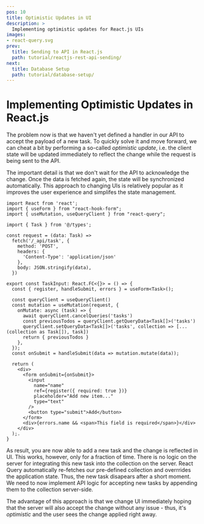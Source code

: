 ```yaml
---
pos: 10
title: Optimistic Updates in UI
description: >
  Implementing optimistic updates for React.js UIs
images:
- react-query.svg
prev:
  title: Sending to API in React.js
  path: tutorial/reactjs-rest-api-sending/
next:
  title: Database Setup 
  path: tutorial/database-setup/
---
```


# Implementing Optimistic Updates in React.js

The problem now is that we haven't yet defined a handler in our API to accept the payload of a new task. To quickly solve it and move forward, we can cheat a bit by performing a so-called *optimistic update*, i.e. the client state will be updated immediately to reflect the change while the request is being sent to the API.

The important detail is that we don't wait for the API to acknowledge the change. Once the data is fetched again, the state will be synchronized automatically. This approach to changing UIs is relatively popular as it improves the user experience and simplifes the state management.

```tsx{3,19-27}
import React from 'react';
import { useForm } from "react-hook-form";
import { useMutation, useQueryClient } from "react-query";

import { Task } from '@/types';

const request = (data: Task) =>
  fetch('/_api/task', {
    method: 'POST',
    headers: {
      'Content-Type': 'application/json'
    },
    body: JSON.stringify(data),
  })

export const TaskInput: React.FC<{}> = () => {
  const { register, handleSubmit, errors } = useForm<Task>();

  const queryClient = useQueryClient()
  const mutation = useMutation(request, {
    onMutate: async (task) => {
      await queryClient.cancelQueries('tasks')
      const previousTodos = queryClient.getQueryData<Task[]>('tasks')
      queryClient.setQueryData<Task[]>('tasks', collection => [...(collection as Task[]), task])
      return { previousTodos }
    },
  });
  const onSubmit = handleSubmit(data => mutation.mutate(data));

  return (
    <div>
      <form onSubmit={onSubmit}>
        <input
          name="name"
          ref={register({ required: true })}
          placeholder="Add new item..."
          type="text"
        />
        <button type="submit">Add</button>
      </form>
      <div>{errors.name && <span>This field is required</span>}</div>
    </div>
  );.
}
```

As result, you are now able to add a new task and the change is reflected in UI. This works, however, only for a fraction of time. There is no logic on the server for integrating this new task into the collection on the server. React Query automatically re-fetches our pre-defined collection and overrrides the application state. Thus, the new task disapears after a short moment. We need to now implement API logic for accepting new tasks by appending them to the collection server-side.

The advantage of this approach is that we change UI immediately hoping that the server will also accept the change without any issue - thus, it's *optimistic* and the user sees the change applied right away.

